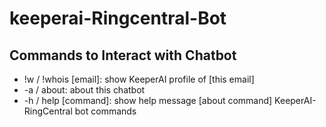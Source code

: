 # keeperai-Ringcentral-Bot
## Commands to Interact with Chatbot
- !w / !whois [email]: show KeeperAI profile of [this email]
- -a / about: about this chatbot
- -h / help [command]: show help message [about command]
KeeperAI-RingCentral bot commands
